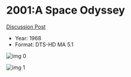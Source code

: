 # 2001:A Space Odyssey

[Discussion Post](https://www.avsforum.com/threads/bass-eq-for-filtered-movies.2995212/post-57027550)

* Year: 1968
* Format: DTS-HD MA 5.1

![img 0](https://i.imgur.com/Vm71XNd.jpg)

![img 1](https://i.imgur.com/XPThgvC.png)

